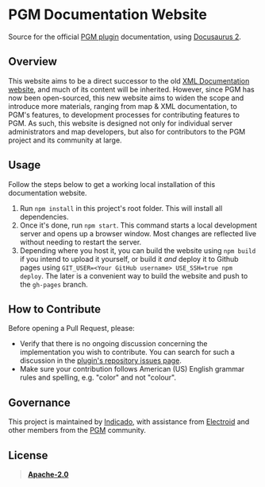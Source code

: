 # PGM Documentation Website

Source for the official [PGM plugin](https://github.com/PGMDev/PGM) documentation, using [Docusaurus 2](https://v2.docusaurus.io/).

## Overview

This website aims to be a direct successor to the old [XML Documentation website](https://github.com/OvercastNetwork/docs.oc.tc), and much of its content will be inherited. However, since PGM has now been open-sourced, this new website aims to widen the scope and introduce more materials, ranging from map & XML documentation, to PGM's features, to development processes for contributing features to PGM. As such, this website is designed not only for individual server administrators and map developers, but also for contributors to the PGM project and its community at large.

## Usage

Follow the steps below to get a working local installation of this documentation website.

1. Run `npm install` in this project's root folder. This will install all dependencies.
2. Once it's done, run `npm start`. This command starts a local development server and opens up a browser window. Most changes are reflected live without needing to restart the server.
3. Depending where you host it, you can build the website using `npm build` if you intend to upload it yourself, or build it _and_ deploy it to Github pages using `GIT_USER=<Your GitHub username> USE_SSH=true npm deploy`. The later is a convenient way to build the website and push to the `gh-pages` branch.

## How to Contribute

Before opening a Pull Request, please:

- Verify that there is no ongoing discussion concerning the implementation you wish to contribute. You can search for such a discussion in the [plugin's repository issues page](https://github.com/PGMDev/PGM/issues).
- Make sure your contribution follows American (US) English grammar rules and spelling, e.g. "color" and not "colour".

## Governance

This project is maintained by [Indicado](https://github.com/Indicardo), with assistance from [Electroid](https://github.com/Electroid) and other members from the [PGM](https://discord.gg/RTcBe5AKRA) community.

## License

> [**Apache-2.0**](https://github.com/PGMDev/Website/blob/master/LICENSE)
